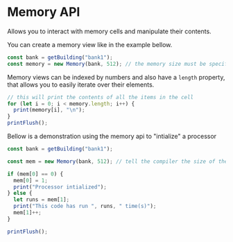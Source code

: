 # Memory API

Allows you to interact with memory cells and manipulate their contents.

You can create a memory view like in the example bellow.

```js
const bank = getBuilding("bank1");
const memory = new Memory(bank, 512); // the memory size must be specified when using memory banks
```

Memory views can be indexed by numbers and also have a `length` property,
that allows you to easily iterate over their elements.

```js
// this will print the contents of all the items in the cell
for (let i = 0; i < memory.length; i++) {
  print(memory[i], "\n");
}
printFlush();
```

Bellow is a demonstration using the memory api to "intialize" a processor

```js
const bank = getBuilding("bank1");

const mem = new Memory(bank, 512); // tell the compiler the size of the memory unit. 64 by default

if (mem[0] == 0) {
  mem[0] = 1;
  print("Processor intialized");
} else {
  let runs = mem[1];
  print("This code has run ", runs, " time(s)");
  mem[1]++;
}

printFlush();
```
